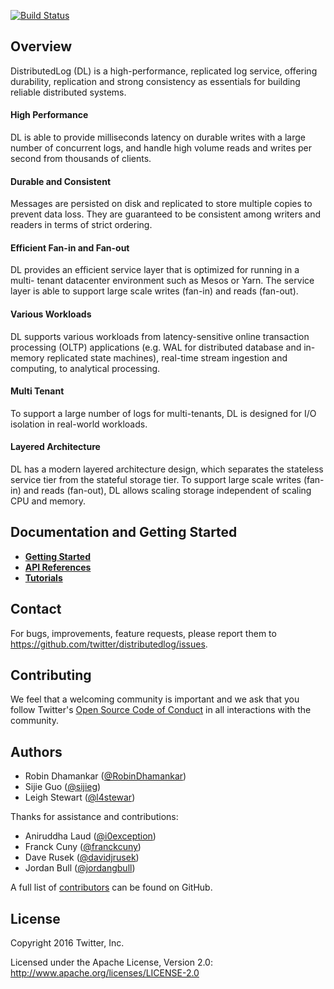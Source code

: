 [![Build Status](https://travis-ci.org/twitter/distributedlog.svg?branch=master)](https://travis-ci.org/twitter/distributedlog)

## Overview

DistributedLog (DL) is a high-performance, replicated log service, offering
durability, replication and strong consistency as essentials for building
reliable distributed systems.

#### High Performance

DL is able to provide milliseconds latency on durable writes with a large number
of concurrent logs, and handle high volume reads and writes per second from
thousands of clients.

#### Durable and Consistent

Messages are persisted on disk and replicated to store multiple copies to
prevent data loss. They are guaranteed to be consistent among writers and
readers in terms of strict ordering.

#### Efficient Fan-in and Fan-out

DL provides an efficient service layer that is optimized for running in a multi-
tenant datacenter environment such as Mesos or Yarn. The service layer is able
to support large scale writes (fan-in) and reads (fan-out).

#### Various Workloads

DL supports various workloads from latency-sensitive online transaction
processing (OLTP) applications (e.g. WAL for distributed database and in-memory
replicated state machines), real-time stream ingestion and computing, to
analytical processing.

#### Multi Tenant

To support a large number of logs for multi-tenants, DL is designed for I/O
isolation in real-world workloads.

#### Layered Architecture

DL has a modern layered architecture design, which separates the stateless
service tier from the stateful storage tier. To support large scale writes (fan-
in) and reads (fan-out), DL allows scaling storage independent of scaling CPU
and memory.

## Documentation and Getting Started

* [**Getting Started**](http://twitter.github.io/distributedlog/html/basics/quickstart.html)
* [**API References**](http://twitter.github.io/distributedlog/html/api/main.html)
* [**Tutorials**](http://twitter.github.io/distributedlog/html/tutorials/main.html)

## Contact

For bugs, improvements, feature requests, please report them to <https://github.com/twitter/distributedlog/issues>.

## Contributing

We feel that a welcoming community is important and we ask that you follow Twitter's
[Open Source Code of Conduct](https://engineering.twitter.com/opensource/code-of-conduct)
in all interactions with the community.

## Authors

* Robin Dhamankar ([@RobinDhamankar](https://twitter.com/RobinDhamankar))
* Sijie Guo ([@sijieg](https://twitter.com/sijieg))
* Leigh Stewart ([@l4stewar](https://twitter.com/l4stewar))

Thanks for assistance and contributions:

* Aniruddha Laud ([@i0exception](https://twitter.com/i0exception))
* Franck Cuny ([@franckcuny](https://twitter.com/franckcuny))
* Dave Rusek ([@davidjrusek](https://twitter.com/davidjrusek))
* Jordan Bull ([@jordangbull](https://twitter.com/jordangbull))

A full list of [contributors](https://github.com/twitter/distributedlog/graphs/contributors) can be found on GitHub.

## License
Copyright 2016 Twitter, Inc.

Licensed under the Apache License, Version 2.0: http://www.apache.org/licenses/LICENSE-2.0
